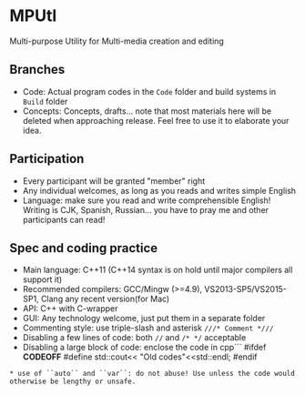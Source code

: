 # MPUtl
Multi-purpose Utility for Multi-media creation and editing

## Branches
* Code: Actual program codes in the ``Code`` folder and build systems in ``Build`` folder
* Concepts: Concepts, drafts... note that most materials here will be deleted when approaching release. Feel free to use it to elaborate your idea.

## Participation
* Every participant will be granted "member" right
* Any individual welcomes, as long as you reads and writes simple English
* Language: make sure you read and write comprehensible English! Writing is CJK, Spanish, Russian... you have to pray me and other participants can read!

## Spec and coding practice
* Main language: C++11 (C++14 syntax is on hold until major compilers all support it)
* Recommended compilers: GCC/Mingw (>=4.9), VS2013-SP5/VS2015-SP1, Clang any recent version(for Mac)
* API: C++ with C-wrapper
* GUI: Any technology welcome, just put them in a separate folder
* Commenting style: use triple-slash and asterisk ``///* Comment *///``
* Disabling a few lines of code: both ``//`` and ``/* */`` acceptable
* Disabling a large block of code: enclose the code in 
cpp```
#ifdef __CODEOFF__ 
#define
std::cout<< "Old codes"<<std::endl;
#endif
```
* use of ``auto`` and ``var``: do not abuse! Use unless the code would otherwise be lengthy or unsafe.
